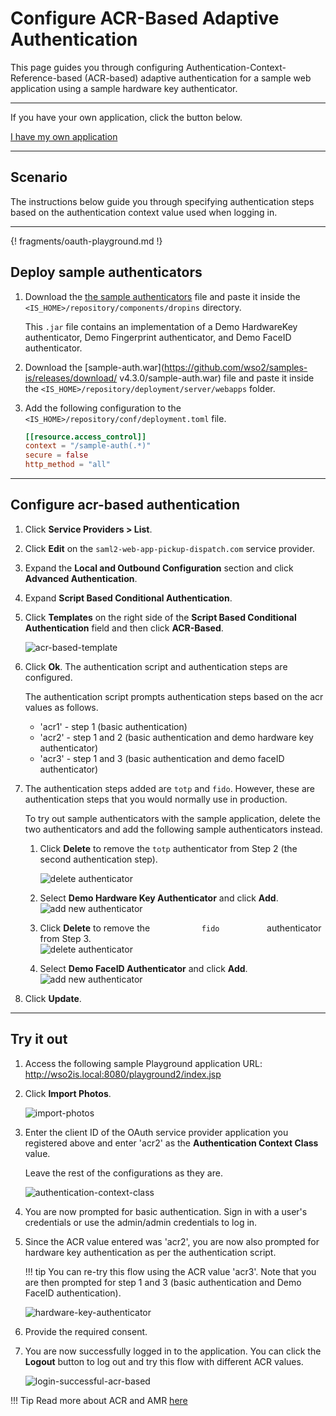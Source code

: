 # Configure ACR-Based Adaptive Authentication

This page guides you through configuring Authentication-Context-Reference-based (ACR-based) adaptive authentication for a sample web application using a sample hardware key authenticator. 

----

If you have your own application, click the button below.

<a class="samplebtn_a" href="../../guides/adaptive-auth/work-with-acr-amr"   rel="nofollow noopener">I have my own application</a>

----

## Scenario

The instructions below guide you through specifying authentication steps based on the authentication context value used when logging in.

----
{! fragments/oauth-playground.md !}

## Deploy sample authenticators

1.  Download the [the sample authenticators](../../assets/attachments/org.wso2.carbon.identity.sample.extension.authenticators-5.10.0.jar) file and paste it inside the `<IS_HOME>/repository/components/dropins` directory.

    This `.jar` file contains an implementation of a Demo HardwareKey authenticator, Demo Fingerprint authenticator, and Demo FaceID authenticator.
            
2.  Download the [sample-auth.war](https://github.com/wso2/samples-is/releases/download/ v4.3.0/sample-auth.war) file and paste it inside the `<IS_HOME>/repository/deployment/server/webapps` folder.  

3. Add the following configuration to the `<IS_HOME>/repository/conf/deployment.toml` file. 

    ``` toml
    [[resource.access_control]]
    context = "/sample-auth(.*)"
    secure = false
    http_method = "all"
    ```

----

## Configure acr-based authentication

1.  Click **Service Providers > List**.

2.  Click **Edit** on the `saml2-web-app-pickup-dispatch.com` service provider.

3.  Expand the **Local and Outbound Configuration** section and click **Advanced Authentication**.

4.  Expand **Script Based Conditional Authentication**.

5.  Click **Templates** on the right side of the **Script Based Conditional Authentication** field and then click **ACR-Based**. 

    ![acr-based-template](../assets/img/samples/acr-based-template.png)

6.  Click **Ok**. The authentication script and authentication steps
    are configured. 

	The authentication script prompts authentication steps based on the acr
	values as follows.
	
	-   'acr1' - step 1 (basic authentication)
	-   'acr2' - step 1 and 2 (basic authentication and demo hardware key
		authenticator)
	-   'acr3' - step 1 and 3 (basic authentication and demo faceID
		authenticator)
    
7. The authentication steps added are `totp` and `fido`. However, these are authentication steps that you would normally use in production. 

    To try out sample authenticators with the sample application, delete the two
    authenticators and add the following sample authenticators instead.

    1.  Click **Delete** to remove the `totp` authenticator from Step 2 (the
        second authentication step).
        
        ![delete authenticator](../assets/img/samples/delete-authenticator-1.png)
        
    2.  Select **Demo Hardware Key Authenticator** and click **Add**.  
        ![add new authenticator](../assets/img/samples/add-new-authenticator.png)

    3.  Click **Delete** to remove the `            fido           `
        authenticator from Step 3.  
        ![delete authenticator](../assets/img/samples/delete-authenticator-2.png)

    4.  Select **Demo FaceID Authenticator** and click **Add**.  
        ![add new authenticator](../assets/img/samples/add-new-authenticator-2.png)

8.  Click **Update**.

----

## Try it out

1.  Access the following sample Playground application URL:
    <http://wso2is.local:8080/playground2/index.jsp> 

2.  Click **Import Photos**.  

    ![import-photos](../assets/img/samples/import-photos.png)
    
3.  Enter the client ID of the OAuth service provider application you
    registered above and enter 'acr2' as the **Authentication Context
    Class** value.  

    Leave the rest of the configurations as they are.  

    ![authentication-context-class](../assets/img/samples/authentication-context-class.png)

4.  You are now prompted for basic authentication. Sign in with a user's
    credentials or use the admin/admin credentials to log in.  

5.  Since the ACR value entered was 'acr2', you are now also prompted
    for hardware key authentication as per the authentication script.

    !!! tip
        You can re-try this flow using the ACR value 'acr3'. Note that you
        are then prompted for step 1 and 3 (basic authentication and Demo
        FaceID authentication).
    
    ![hardware-key-authenticator](../assets/img/samples/hardware-key-authenticator.png) 

6.  Provide the required consent.  
    
7.  You are now successfully logged in to the application. You can click the **Logout** button to log out and try this flow with different ACR values. 

    ![login-successful-acr-based](../assets/img/samples/login-successful-acr-based.png)

!!! Tip 
    Read more about ACR and AMR
    [here](insertlink)
